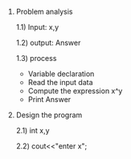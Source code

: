 1) Problem analysis
   
   1.1) Input: x,y
   
   1.2) output: Answer 
   
   1.3) process
   - Variable declaration 
   - Read the input data
   - Compute the expression x^y
   - Print Answer
2) Design the program

   2.1) int x,y

   2.2) cout<<"enter x";

        

   
